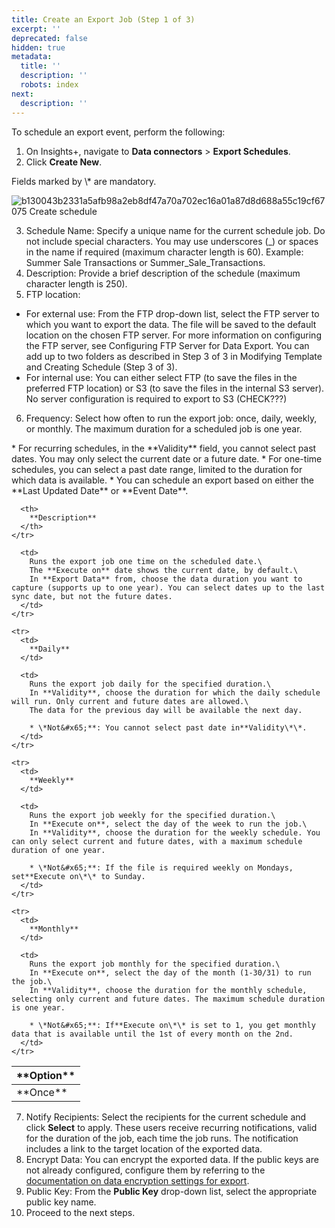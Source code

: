 ```yaml
---
title: Create an Export Job (Step 1 of 3)
excerpt: ''
deprecated: false
hidden: true
metadata:
  title: ''
  description: ''
  robots: index
next:
  description: ''
---
```

To schedule an export event, perform the following: 

1. On Insights+, navigate to **Data connectors** > **Export Schedules**.
2. Click **Create New**.

<Note title="Note">
Fields marked by \* are mandatory.
</Note>

![b130043b2331a5afb98a2eb8df47a70a702ec16a01a87d8d688a55c19cf67075 Create schedule](https://files.readme.io/b130043b2331a5afb98a2eb8df47a70a702ec16a01a87d8d688a55c19cf67075-Create_schedule.png)

3. Schedule Name: Specify a unique name for the current schedule job. Do not include special characters. You may use underscores (\_) or spaces in the name if required (maximum character length is 60). Example: Summer Sale Transactions or Summer\_Sale\_Transactions. 
4. Description: Provide a brief description of the schedule (maximum character length is 250).
5. FTP location:

* For external use: From the FTP drop-down list, select the FTP server to which you want to export the data. The file will be saved to the default location on the chosen FTP server. For more information on configuring the FTP server, see Configuring FTP Server for Data Export. You can add up to two folders as described in Step 3 of 3 in Modifying Template and Creating Schedule (Step 3 of 3).
* For internal use: You can either select FTP (to save the files in the preferred FTP location) or S3 (to save the files in the internal S3 server). No server configuration is required to export to S3 (CHECK???)

6. Frequency: Select how often to run the export job: once, daily, weekly, or monthly. The maximum duration for a scheduled job is one year.

<Note title="Note">
* For recurring schedules, in the **Validity** field, you cannot select past dates. You may only select the current date or a future date.
* For one-time schedules, you can select a past date range, limited to the duration for which data is available.
* You can schedule an export based on either the **Last Updated Date** or **Event Date**.
</Note>

<br />

<Table>
  <thead>
    <tr>
      <th>
        **Option**
      </th>

      <th>
        **Description**
      </th>
    </tr>
  </thead>

  <tbody>
    <tr>
      <td>
        **Once**
      </td>

      <td>
        Runs the export job one time on the scheduled date.\
        The **Execute on** date shows the current date, by default.\
        In **Export Data** from, choose the data duration you want to capture (supports up to one year). You can select dates up to the last sync date, but not the future dates.
      </td>
    </tr>

    <tr>
      <td>
        **Daily**
      </td>

      <td>
        Runs the export job daily for the specified duration.\
        In **Validity**, choose the duration for which the daily schedule will run. Only current and future dates are allowed.\
        The data for the previous day will be available the next day.  

        * \*Not&#x65;**: You cannot select past date in**Validity\*\*.
      </td>
    </tr>

    <tr>
      <td>
        **Weekly**
      </td>

      <td>
        Runs the export job weekly for the specified duration.\
        In **Execute on**, select the day of the week to run the job.\
        In **Validity**, choose the duration for the weekly schedule. You can only select current and future dates, with a maximum schedule duration of one year.  

        * \*Not&#x65;**: If the file is required weekly on Mondays, set**Execute on\*\* to Sunday.
      </td>
    </tr>

    <tr>
      <td>
        **Monthly**
      </td>

      <td>
        Runs the export job monthly for the specified duration.\
        In **Execute on**, select the day of the month (1-30/31) to run the job.\
        In **Validity**, choose the duration for the monthly schedule, selecting only current and future dates. The maximum schedule duration is one year.  

        * \*Not&#x65;**: If**Execute on\*\* is set to 1, you get monthly data that is available until the 1st of every month on the 2nd.
      </td>
    </tr>
  </tbody>
</Table>

7. Notify Recipients: Select the recipients for the current schedule and click **Select** to apply. These users receive recurring notifications, valid for the duration of the job, each time the job runs. The notification includes a link to the target location of the exported data.
8. Encrypt Data: You can encrypt the exported data. If the public keys are not already configured, configure them by referring to the [documentation on data encryption settings for export](https://docs.capillarytech.com/docs/settings).
9. Public Key: From the **Public Key** drop-down list, select the appropriate public key name.
10. Proceed to the next steps.
